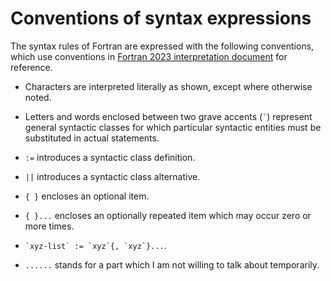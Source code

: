 # Conventions of syntax expressions

The syntax rules of Fortran are expressed with the following conventions, which use conventions in [Fortran 2023 interpretation document](https://j3-fortran.org/doc/year/24/24-007.pdf) for reference.

- Characters are interpreted literally as shown, except where otherwise noted.

- Letters and words enclosed between two grave accents (`` ` ``) represent general syntactic classes for which particular syntactic entities must be substituted in actual statements.

- `:=` introduces a syntactic class definition.

- `||` introduces a syntactic class alternative.

- `{ }` encloses an optional item.
 
- `{ }...` encloses an optionally repeated item which may occur zero or more times.

- `` `xyz-list` := `xyz`{, `xyz`}... ``.

- `......` stands for a part which I am not willing to talk about temporarily.
